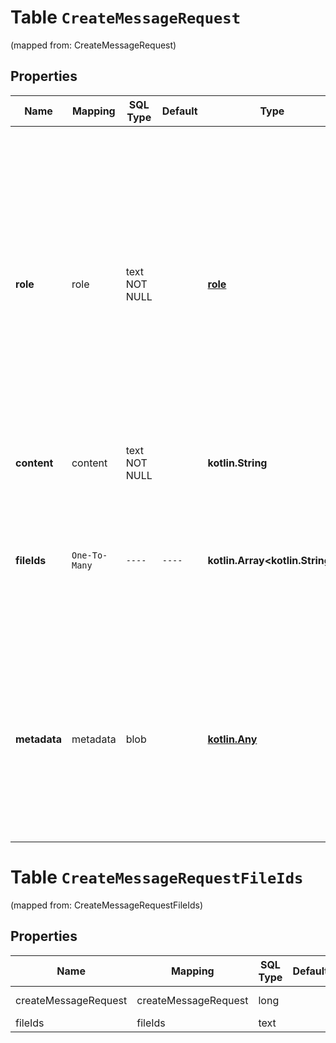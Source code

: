 
# Table `CreateMessageRequest`
(mapped from: CreateMessageRequest)

## Properties
Name | Mapping | SQL Type | Default | Type | Description | Notes
---- | ------- | -------- | ------- | ---- | ----------- | -----
**role** | role | text NOT NULL |  | [**role**](#Role) | The role of the entity that is creating the message. Allowed values include: - &#x60;user&#x60;: Indicates the message is sent by an actual user and should be used in most cases to represent user-generated messages. - &#x60;assistant&#x60;: Indicates the message is generated by the assistant. Use this value to insert messages from the assistant into the conversation.  | 
**content** | content | text NOT NULL |  | **kotlin.String** | The content of the message. | 
**fileIds** | `One-To-Many` | `----` | `----`  | **kotlin.Array&lt;kotlin.String&gt;** | A list of [File](/docs/api-reference/files) IDs that the message should use. There can be a maximum of 10 files attached to a message. Useful for tools like &#x60;retrieval&#x60; and &#x60;code_interpreter&#x60; that can access and use files. |  [optional]
**metadata** | metadata | blob |  | [**kotlin.Any**](.md) | Set of 16 key-value pairs that can be attached to an object. This can be useful for storing additional information about the object in a structured format. Keys can be a maximum of 64 characters long and values can be a maxium of 512 characters long.  |  [optional]




# **Table `CreateMessageRequestFileIds`**
(mapped from: CreateMessageRequestFileIds)

## Properties
Name | Mapping | SQL Type | Default | Type | Description | Notes
---- | ------- | -------- | ------- | ---- | ----------- | -----
createMessageRequest | createMessageRequest | long | | kotlin.Long | Primary Key | *one*
fileIds | fileIds | text | | kotlin.String | Foreign Key | *many*




